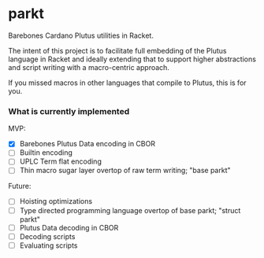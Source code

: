 # parkt

Barebones Cardano Plutus utilities in Racket.

The intent of this project is to facilitate full embedding of the Plutus language in Racket and
ideally extending that to support higher abstractions and script writing with a macro-centric
approach.

If you missed macros in other languages that compile to Plutus, this is for you.

### What is currently implemented

MVP:

- [x] Barebones Plutus Data encoding in CBOR
- [ ] Builtin encoding
- [ ] UPLC Term flat encoding
- [ ] Thin macro sugar layer overtop of raw term writing; "base parkt"

Future:

- [ ] Hoisting optimizations
- [ ] Type directed programming language overtop of base parkt; "struct parkt"
- [ ] Plutus Data decoding in CBOR
- [ ] Decoding scripts
- [ ] Evaluating scripts
